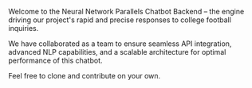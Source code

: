 Welcome to the Neural Network Parallels Chatbot Backend – the engine driving our project's rapid and precise responses to college football inquiries. 

We have collaborated as a team to ensure seamless API integration, advanced NLP capabilities, and a scalable architecture for optimal performance of this chatbot.

Feel free to clone and contribute on your own.




